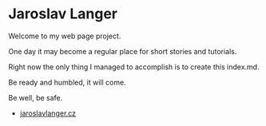# Jaroslav Langer

Welcome to my web page project.

One day it may become a regular place for short stories and tutorials.

Right now the only thing I managed to accomplish is to create this index.md.

Be ready and humbled, it will come.

Be well, be safe.

- [jaroslavlanger.cz](../www/index.html)


